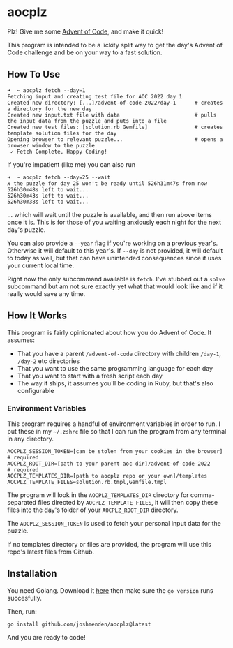# aocplz

Plz! Give me some [Advent of Code](https://adventofcode.com/), and make it quick!

This program is intended to be a lickity split way to get the day's Advent of Code challenge and be on your way to a fast solution.

## How To Use

```
➜  ~ aocplz fetch --day=1
Fetching input and creating test file for AOC 2022 day 1
Created new directory: [...]/advent-of-code-2022/day-1      # creates a directory for the new day
Created new input.txt file with data                        # pulls the input data from the puzzle and puts into a file
Created new test files: [solution.rb Gemfile]               # creates template solution files for the day
Opening browser to relevant puzzle...                       # opens a browser window to the puzzle
 ✓ Fetch Complete, Happy Coding!
```

If you're impatient (like me) you can also run
```
➜  ~ aocplz fetch --day=25 --wait
𝘹 the puzzle for day 25 won't be ready until 526h31m47s from now
526h30m48s left to wait...
526h30m43s left to wait...
526h30m38s left to wait...
```

... which will wait until the puzzle is available, and then run above items once it is. This is for those of you waiting anxiously each night for the next day's puzzle.

You can also provide a `--year` flag if you're working on a previous year's. Otherwise it will default to this year's. If `--day` is not provided, it will default to today as well, but that can have unintended consequences since it uses your current local time.

Right now the only subcommand available is `fetch`. I've stubbed out a `solve` subcommand but am not sure exactly yet what that would look like and if it really would save any time.

## How It Works

This program is fairly opinionated about how you do Advent of Code. It assumes:
* That you have a parent `/advent-of-code` directory with children `/day-1`, `/day-2` etc directories
* That you want to use the same programming language for each day
* That you want to start with a fresh script each day
* The way it ships, it assumes you'll be coding in Ruby, but that's also configurable

### Environment Variables

This program requires a handful of environment variables in order to run. I put these in my `~/.zshrc` file so that I can run the program from any terminal in any directory.

```
AOCPLZ_SESSION_TOKEN=[can be stolen from your cookies in the browser]   # required
AOCPLZ_ROOT_DIR=[path to your parent aoc dir]/advent-of-code-2022       # required
AOCPLZ_TEMPLATES_DIR=[path to aocplz repo or your own]/templates
AOCPLZ_TEMPLATE_FILES=solution.rb.tmpl,Gemfile.tmpl
```

The program will look in the `AOCPLZ_TEMPLATES_DIR` directory for comma-separated files directed by `AOCPLZ_TEMPLATE_FILES`, it will then copy these files into the day's folder of your `AOCPLZ_ROOT_DIR` directory.

The `AOCPLZ_SESSION_TOKEN` is used to fetch your personal input data for the puzzle.

If no templates directory or files are provided, the program will use this repo's latest files from Github.

## Installation

You need Golang. Download it [here](https://go.dev/dl/) then make sure the `go version` runs succesfully.

Then, run:
```
go install github.com/joshmenden/aocplz@latest
```

And you are ready to code!
